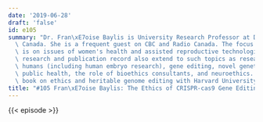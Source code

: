 ```yaml
---
date: '2019-06-28'
draft: 'false'
id: e105
summary: "Dr. Fran\xE7oise Baylis is University Research Professor at Dalhousie University,\
  \ Canada. She is a frequent guest on CBC and Radio Canada. The focus of her research\
  \ is on issues of women's health and assisted reproductive technologies, but her\
  \ research and publication record also extend to such topics as research involving\
  \ humans (including human embryo research), gene editing, novel genetic technologies,\
  \ public health, the role of bioethics consultants, and neuroethics. She has a forthcoming\
  \ book on ethics and heritable genome editing with Harvard University Press."
title: "#105 Fran\xE7oise Baylis: The Ethics of CRISPR-cas9 Gene Editing Technology"
---
```

{{< episode >}}
